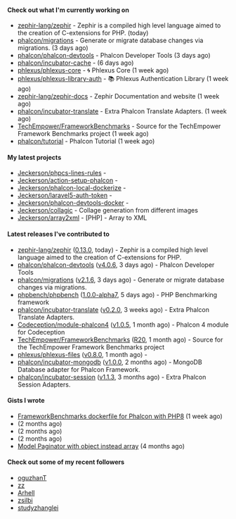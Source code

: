 #### Check out what I'm currently working on

- [zephir-lang/zephir](https://github.com/zephir-lang/zephir) - Zephir is a compiled high level language aimed to the creation of C-extensions for PHP. (today)
- [phalcon/migrations](https://github.com/phalcon/migrations) - Generate or migrate database changes via migrations. (3 days ago)
- [phalcon/phalcon-devtools](https://github.com/phalcon/phalcon-devtools) - Phalcon Developer Tools (3 days ago)
- [phalcon/incubator-cache](https://github.com/phalcon/incubator-cache) -  (6 days ago)
- [phlexus/phlexus-core](https://github.com/phlexus/phlexus-core) - :cyclone: Phlexus Core (1 week ago)
- [phlexus/phlexus-library-auth](https://github.com/phlexus/phlexus-library-auth) - :books: Phlexus Authentication Library (1 week ago)
- [zephir-lang/zephir-docs](https://github.com/zephir-lang/zephir-docs) - Zephir Documentation and website (1 week ago)
- [phalcon/incubator-translate](https://github.com/phalcon/incubator-translate) - Extra Phalcon Translate Adapters. (1 week ago)
- [TechEmpower/FrameworkBenchmarks](https://github.com/TechEmpower/FrameworkBenchmarks) - Source for the TechEmpower Framework Benchmarks project (1 week ago)
- [phalcon/tutorial](https://github.com/phalcon/tutorial) - Phalcon Tutorial (1 week ago)

#### My latest projects

- [Jeckerson/phpcs-lines-rules](https://github.com/Jeckerson/phpcs-lines-rules) - 
- [Jeckerson/action-setup-phalcon](https://github.com/Jeckerson/action-setup-phalcon) - 
- [Jeckerson/phalcon-local-dockerize](https://github.com/Jeckerson/phalcon-local-dockerize) - 
- [Jeckerson/laravel5-auth-token](https://github.com/Jeckerson/laravel5-auth-token) - 
- [Jeckerson/phalcon-devtools-docker](https://github.com/Jeckerson/phalcon-devtools-docker) - 
- [Jeckerson/collagic](https://github.com/Jeckerson/collagic) - Collage generation from different images
- [Jeckerson/array2xml](https://github.com/Jeckerson/array2xml) - [PHP] - Array to XML

#### Latest releases I've contributed to

- [zephir-lang/zephir](https://github.com/zephir-lang/zephir) ([0.13.0](https://github.com/zephir-lang/zephir/releases/tag/0.13.0), today) - Zephir is a compiled high level language aimed to the creation of C-extensions for PHP.
- [phalcon/phalcon-devtools](https://github.com/phalcon/phalcon-devtools) ([v4.0.6](https://github.com/phalcon/phalcon-devtools/releases/tag/v4.0.6), 3 days ago) - Phalcon Developer Tools
- [phalcon/migrations](https://github.com/phalcon/migrations) ([v2.1.6](https://github.com/phalcon/migrations/releases/tag/v2.1.6), 3 days ago) - Generate or migrate database changes via migrations.
- [phpbench/phpbench](https://github.com/phpbench/phpbench) ([1.0.0-alpha7](https://github.com/phpbench/phpbench/releases/tag/1.0.0-alpha7), 5 days ago) - PHP Benchmarking framework
- [phalcon/incubator-translate](https://github.com/phalcon/incubator-translate) ([v0.2.0](https://github.com/phalcon/incubator-translate/releases/tag/v0.2.0), 3 weeks ago) - Extra Phalcon Translate Adapters.
- [Codeception/module-phalcon4](https://github.com/Codeception/module-phalcon4) ([v1.0.5](https://github.com/Codeception/module-phalcon4/releases/tag/v1.0.5), 1 month ago) - Phalcon 4 module for Codeception
- [TechEmpower/FrameworkBenchmarks](https://github.com/TechEmpower/FrameworkBenchmarks) ([R20](https://github.com/TechEmpower/FrameworkBenchmarks/releases/tag/R20), 1 month ago) - Source for the TechEmpower Framework Benchmarks project
- [phlexus/phlexus-files](https://github.com/phlexus/phlexus-files) ([v0.8.0](https://github.com/phlexus/phlexus-files/releases/tag/v0.8.0), 1 month ago) - 
- [phalcon/incubator-mongodb](https://github.com/phalcon/incubator-mongodb) ([v1.0.0](https://github.com/phalcon/incubator-mongodb/releases/tag/v1.0.0), 2 months ago) - MongoDB Database adapter for Phalcon Framework.
- [phalcon/incubator-session](https://github.com/phalcon/incubator-session) ([v1.1.3](https://github.com/phalcon/incubator-session/releases/tag/v1.1.3), 3 months ago) - Extra Phalcon Session Adapters.

#### Gists I wrote

- [FrameworkBenchmarks dockerfile for Phalcon with PHP8](https://gist.github.com/57920de3247a140033949d5af5c153ab) (1 week ago)
- [](https://gist.github.com/38a8e5cfd1799426c942474b41f448fa) (2 months ago)
- [](https://gist.github.com/b245f070017cd63f24e500ebad6e8211) (2 months ago)
- [](https://gist.github.com/3dbc96b463a80cadf10af62e71785ee7) (2 months ago)
- [Model Paginator with object instead array](https://gist.github.com/08be8255c541fca381d9c32713916f1c) (4 months ago)

#### Check out some of my recent followers

- [oguzhanT](https://github.com/oguzhanT)
- [zz](https://github.com/zz)
- [Arhell](https://github.com/Arhell)
- [zsilbi](https://github.com/zsilbi)
- [studyzhanglei](https://github.com/studyzhanglei)
